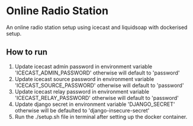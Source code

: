 # Online Radio Station

An online radio station setup using icecast and liquidsoap with dockerised setup.


## How to run
1. Update icecast admin password in environment variable 'ICECAST_ADMIN_PASSWORD' otherwise will default to 'password' 
2. Update icecast source password in environment variable 'ICECAST_SOURCE_PASSWORD' otherwise will default to 'password'
3. Update icecast relay password in environment variable 'ICECAST_RELAY_PASSWORD' otherwise will default to 'password'
4. Update django secret in environment variable 'DJANGO_SECRET' otherwise will be defaulted to 'django-insecure-secret'
5. Run the ./setup.sh file in terminal after setting up the docker container.
